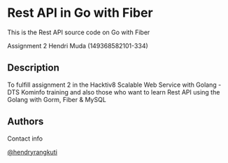 # Rest API in Go with Fiber

This is the Rest API source code on Go with Fiber

Assignment 2 Hendri Muda (149368582101-334)

## Description

To fulfill assignment 2 in the Hacktiv8 Scalable Web Service with Golang - DTS Kominfo training
and also those who want to learn Rest API using the Golang with Gorm, Fiber & MySQL

## Authors

Contact info

[@hendryrangkuti](https://www.linkedin.com/in/hendryrangkuti)
